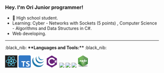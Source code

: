 ### Hey. I'm Ori Junior programmer!

- 🌱 High school student.
- Learning: Cyber - Networks with Sockets (5 points) , Computer Science - Algorithms and Data Structures in C#.
- Web developing.
<hr/>
:black_nib:   <b>**Languages and Tools:**  </b>   :black_nib:
<br><br>
<code><img height="40" src="https://github.com/OriCohen05/Images/blob/main/OYIaJ1KK.png"></code>
<code><img height="40" src="https://github.com/OriCohen05/Images/blob/main/Typescript_logo_2020.svg.png"></code>
<code><img height="40" src="https://github.com/OriCohen05/Images/blob/main/lxEKmMnB_400x400.jpg"></code>
<code><img height="40" src="https://github.com/OriCohen05/Images/blob/main/csharp.png"></code>
<code><img height="40" src="https://raw.githubusercontent.com/shinokada/shinokada/master/assets/python.png"></code>
<code><img height="40" src="https://raw.githubusercontent.com/shinokada/shinokada/master/assets/javascript.png"></code>
<code><img height="40" src="https://raw.githubusercontent.com/shinokada/shinokada/master/assets/visual-studio-code.png"></code>
<code><img height="40" src="https://github.com/OriCohen05/Images/blob/main/node.png"></code>
